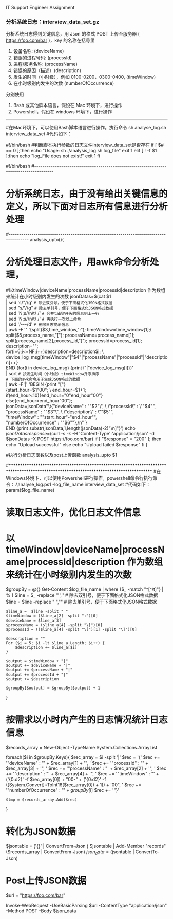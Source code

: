  IT Support Engineer Assignment

### 分析系统日志：interview_data_set.gz

分析系统日志得到关键信息，用 Json 的格式 POST 上传至服务器 ( https://foo.com/bar )，key 的名称在括号里

1. 设备名称: (deviceName)
2. 错误的进程号码: (processId)
3. 进程/服务名称: (processName)
4. 错误的原因（描述）(description)
5. 发生的时间（小时级），例如 0100-0200，0300-0400, (timeWindow)
6. 在小时级别内发生的次数 (numberOfOccurrence)

分别使用

1. Bash 或其他脚本语言，假设在 Mac 环境下，进行操作
2. Powershell，假设在 windows 环境下，进行操作
------------------------------------------------------------------------------------------------------------------------------------------------------

#在Mac环境下，可以使用Bash脚本语言进行操作。执行命令 sh analyse_log.sh interview_data_set
#代码如下：

#!/bin/bash
#判断脚本执行参数的日志文件interview_data_set是否存在
if [ $# == 0 ];then
    echo "Usage: sh ./analysis_log.sh log_file"
    exit 1
elif [ ! -f $1 ];then
    echo "log_File does not exist!"
    exit 1
fi

#!/bin/bash
#---------------------------------------------------------------------------------------
# 分析系统日志，由于没有给出关键信息的定义，所以下面对日志所有信息进行分析处理
#---------------------------------------------------------------------------------------
analysis_upto(){
# 分析处理日志文件，用awk命令分析处理，
#以timeWindow|deviceName|processName|processId|description 作为数组来统计在小时级别内发生的次数
    jsonDatas=$(cat $1 \
    | sed 's/\"//g' `# 除去双引号，便于下面格式化JSON格式数据` \
    | sed "s/'//g" `# 除去单引号，便于下面格式化JSON格式数据` \
    | sed 'N;s/\n\t/ /' `# 合并tab键开头的信息到上一行` \
    | sed 'N;s/\n\t/ /' `# 再执行一次以上命令`\
    | sed '/---/d' `# 删除日志提示信息` \
    | awk -F' ' '{split($3,time_window,":"); timeWindow=time_window[1];\
    split($5,process_name,"["); processName=process_name[1]; \
    split(process_name[2],process_id,"]"); processId=process_id[1]; description=""; \
    for(i=6;i<=NF;i++)description=description$i; \
    device_log_msg[timeWindow"|"$4"|"processName"|"processId"|"description]++} \
    END {for(i in device_log_msg) {print i"|"device_log_msg[i]}}' \
    | sort `# 按发生时间（小时级）timeWindow升序排序` \
    `# 下面的awk命令用于生成JSON格式的数据` \
    | awk -F'|' 'BEGIN {print "["} \
    {start_hour=$1"00"; \
    end_hour=$1+1; \
    if(end_hour<10){end_hour="0"end_hour"00"} \
    else{end_hour=end_hour"00"}; \
    jsonData=jsonData"\t{\"deviceName\" : \""$2"\", \
    \"processId\" : \""$4"\", \
    \"processName\" : \""$3"\", \
    \"description\" : \""$5"\", \
    \"timeWindow\" : \""start_hour"-"end_hour"\", \
    \"numberOfOccurrence\" : \""$6"\"},\n" } \
    END {print substr(jsonData,1,length(jsonData)-2)"\n]"}')
    echo $jsonDatas
    response=$(curl -s -k -H 'Content-Type':'application/json' -d $jsonDatas -X POST https://foo.com/bar)
    if [ "$response" = "200" ]; then
    echo "Upload successful"
    else
    echo "Upload failed $response"
    fi
}

#执行分析日志函数以及post上传函数
analysis_upto $1

#***************************************************************************************************************************************
#在Windows环境下，可以使用Powershell进行操作。powershell命令行执行命令：.\analyse_log.ps1 -log_file_name interview_data_set
#代码如下：
param($log_file_name)

# 读取日志文件，优化日志文件信息
# 以timeWindow|deviceName|processName|processId|description 作为数组来统计在小时级别内发生的次数

$groupBy = @{}
Get-Content $log_file_name |  where {$_ -match "^[^\t]"} | % {
    $line = $_ -replace '"','' # 除去双引号，便于下面格式化JSON格式数据
    $line = $line -replace "'","" # 除去单引号，便于下面格式化JSON格式数据

    $line_a =  $line -split " "  
    $timeWindow = ($line_a[2] -split ":")[0]
    $deviceName = $line_a[3]
    $processName = ($line_a[4] -split "\[")[0]
    $processId = (($line_a[4] -split "\[")[1] -split "\]")[0]

    $description = ""
    For ($i = 5; $i -lt $line_a.Length; $i++) {
        $description += $line_a[$i]
    }

    $output = $timeWindow + "|"
    $output += $deviceName + "|"
    $output += $processName + "|"
    $output += $processId + "|"
    $output += $description

    $groupBy[$output] = $groupBy[$output] + 1
}

#   按需求以小时内产生的日志情况统计日志信息

$records_array = New-Object -TypeName System.Collections.ArrayList

foreach($i in $groupBy.Keys){
    $rec_array = $i -split '\|'
    $rec = '{' 
    $rec += '"deviceName" : "' + $rec_array[1] + '", '
    $rec += '"processId" : "' + $rec_array[3] + '", '
    $rec += '"processName" : "' + $rec_array[2] + '", '
    $rec += '"description" : "' + $rec_array[4] + '", '
    $rec += '"timeWindow" : "' + ('{0:d2}' -f $rec_array[0]) + "00-" + ('{0:d2}' -f ([System.Convert]::ToInt16($rec_array[0]) + 1)) + '00", '
    $rec += '"numberOfOccurrence" : "' + $groupBy[$i]
    $rec += '"}'

    $tmp = $records_array.Add($rec)
}

#   转化为JSON数据

$jsontable = ('{}' | ConvertFrom-Json )
$jsontable | Add-Member "records" ($records_array | ConvertFrom-Json)
$json_data = ($jsontable | ConvertTo-Json)

#   Post上传JSON数据

$url = "https://foo.com/bar"

Invoke-WebRequest -UseBasicParsing $url  -ContentType "application/json" -Method POST -Body $json_data
